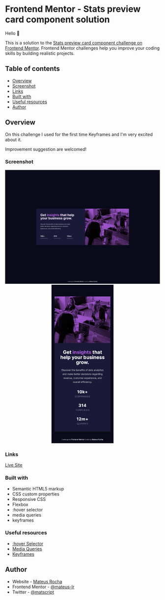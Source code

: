# Frontend Mentor - Stats preview card component solution

Hello 👋 

This is a solution to the [Stats preview card component challenge on Frontend Mentor](https://www.frontendmentor.io/challenges/stats-preview-card-component-8JqbgoU62). Frontend Mentor challenges help you improve your coding skills by building realistic projects. 

## Table of contents

  - [Overview](#overview) 
  - [Screenshot](#screenshot)
  - [Links](#links)
  - [Built with](#built-with)
  - [Useful resources](#useful-resources)
  - [Author](#author)

## Overview

On this challenge I used for the first time Keyframes and I'm very excited about it.

Improvement suggestion are welcomed!

### Screenshot

<div align="center">
<img src="./screenshot/desktop.png">
<img src="./screenshot/mobile.png" width="40%">
</div>

### Links 

[Live Site](https://mateus-lr.github.io/Stats-preview-card-component/)

### Built with

- Semantic HTML5 markup
- CSS custom properties
- Responsive CSS
- Flexbox
- :hover selector
- media queries
- keyframes

### Useful resources

- [:hover Selector](https://www.w3schools.com/cssref/sel_hover.asp)
- [Media Queries](https://developer.mozilla.org/pt-BR/docs/Web/CSS/Media_Queries/Using_media_queries)
- [Keyframes](https://developer.mozilla.org/pt-BR/docs/Web/CSS/@keyframes)

## Author

- Website - [Mateus Rocha](https://github.com/mateus-lr)
- Frontend Mentor - [@mateus-lr](https://www.frontendmentor.io/profile/mateus-lr)
- Twitter - [@matscript](https://www.twitter.com/maatscript)
